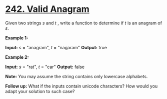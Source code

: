 # [242. Valid Anagram](https://leetcode.com/problems/valid-anagram/)

Given two strings _s_ and _t_ , write a function to determine if _t_ is an anagram of _s_.

**Example 1:**

**Input:** _s_ = "anagram", _t_ = "nagaram"
**Output:** true

**Example 2:**

**Input:** _s_ = "rat", _t_ = "car"
**Output:** false

**Note:**
You may assume the string contains only lowercase alphabets.

**Follow up:**
What if the inputs contain unicode characters? How would you adapt your solution to such case?
